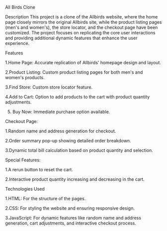 All Birds Clone

Description This project is a clone of the Allbirds website, where the home page closely mirrors the original Allbirds site, while the product listing pages (men's and women's), the store locator, and the checkout page have been customized. The project focuses on replicating the core user interactions and providing additional dynamic features that enhance the user experience.

Features 

1.Home Page: Accurate replication of Allbirds' homepage design and layout.

2.Product Listing: Custom product listing pages for both men's and women's products.

3.Find Store: Custom store locator feature.

4.Add to Cart: Option to add products to the cart with product quantity adjustments.

5. Buy Now: Immediate purchase option available.

Checkout Page:

1.Random name and address generation for checkout.

2.Order summary pop-up showing detailed order breakdown.

3.Dynamic total bill calculation based on product quantity and selection.

Special Features:

1.A rerun button to reset the cart.

2.Interactive product quantity increasing and decreasing in the cart.

Technologies Used 

1.HTML: For the structure of the pages.

2.CSS: For styling the website and ensuring responsive design.

3.JavaScript​: For dynamic features like random name and address generation, cart adjustments, and interactive checkout process.
